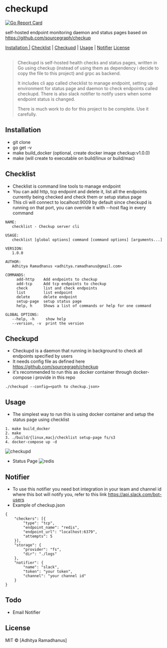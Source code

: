 # checkupd

[![Go Report Card](https://goreportcard.com/badge/github.com/AdhityaRamadhanus/checkupd)](https://goreportcard.com/report/github.com/AdhityaRamadhanus/checkupd)  

self-hosted endpoint monitoring daemon and status pages based on https://github.com/sourcegraph/checkup

<p>
  <a href="#installation">Installation |</a>
  <a href="#checklist">Checklist</a> |
  <a href="#checkupd">Checkupd</a> |
  <a href="#usage">Usage</a> |
  <a href="notifier">Notifier</a>
  <a href="#licenses">License</a>
  <br><br>
  <blockquote>
	Checkupd is self-hosted health checks and status pages, written in Go using checkup (instead of using them as dependency i decide to copy the file to this project) and grpc as backend.

  It includes cli app called checklist to manage endpoint, setting up environment for status page and daemon to check endpoints called checkupd. There is also slack notifier to notify users when some endpoint status is changed.

  There is much work to do for this project to be complete. Use it carefully.
  </blockquote>
</p>

Installation
------------
* git clone
* go get -v
* make build_docker (optional, create docker image checkup:v1.0.0)
* make (will create to executable on build/linux or build/mac)

Checklist
------------
* Checklist is command line tools to manage endpoint
* You can add http, tcp endpoint and delete it, list all the endpoints currently being checked and check them or setup status page
* This cli will connect to localhost:9009 by default since checkupd is running on that port, you can override it with --host flag in every command
```
NAME:
   checklist - Checkup server cli 

USAGE:
   checklist [global options] command [command options] [arguments...]

VERSION:
   1.0.0

AUTHOR:
   Adhitya Ramadhanus <adhitya.ramadhanus@gmail.com>

COMMANDS:
     add-http    Add endpoints to checkup
     add-tcp     Add tcp endpoints to checkup
     check       list and check endpoints
     list        list endpoint
     delete      delete endpoint
     setup-page  setup status page
     help, h     Shows a list of commands or help for one command

GLOBAL OPTIONS:
   --help, -h     show help
   --version, -v  print the version
```

Checkupd
------------
* Checkupd is a daemon that running in background to check all endpoints specified by users
* It needs config file as defined here https://github.com/sourcegraph/checkup
* it's recommended to run this as docker container through docker-compose i provide in this repo
```
./checkupd --config=<path to checkup.json>
```

Usage
------------
* The simplest way to run this is using docker container and setup the status page using checklist
```
1. make build_docker
2. make 
3. ./build/{linux,mac}/checklist setup-page fs/s3
4. docker-compose up -d
```

![checkupd](https://cloud.githubusercontent.com/assets/5761975/24827353/e485bb2c-1c71-11e7-9c7f-f57e1e8d7890.gif)

* Status Page
![redis](https://cloud.githubusercontent.com/assets/5761975/24827378/70282b2e-1c72-11e7-968b-408158825184.png)

Notifier
-----------
* To use this notifier you need bot integration in your team and channel id where this bot will notify you, refer to this link https://api.slack.com/bot-users
* Example of checkup.json 
```
{
	"checkers": [{
		"type": "tcp",
		"endpoint_name": "redis",
		"endpoint_url": "localhost:6379",
		"attempts": 5
	}],
	"storage": {
		"provider": "fs",
		"dir": "./logs"
	},
    "notifier": {
        "name": "slack",
        "token": "your token",
        "channel": "your channel id"
    }
}
```


Todo
-----------
* Email Notifier

License
----

MIT © [Adhitya Ramadhanus]

